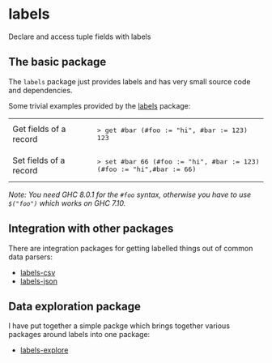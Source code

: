 # labels

Declare and access tuple fields with labels

## The basic package

The `labels` package just provides labels and has very small source
code and dependencies.

Some trivial examples provided by the
[labels](https://github.com/chrisdone/labels/tree/master/labels) package:

<table>
<tr><td>Get fields of a record</td><td><pre lang="haskell">
> get #bar (#foo := "hi", #bar := 123)
123
</pre></td></tr>
<tr><td>Set fields of a record</td><td><pre lang="haskell">
> set #bar 66 (#foo := "hi", #bar := 123)
(#foo := "hi",#bar := 66)
</pre></td></tr>
</table>

*Note: You need GHC 8.0.1 for the `#foo` syntax, otherwise you have to
 use `$("foo")` which works on GHC 7.10.*

## Integration with other packages

There are integration packages for getting labelled things out of
common data parsers:

* [labels-csv](https://github.com/chrisdone/labels/tree/master/labels-csv)
* [labels-json](https://github.com/chrisdone/labels/tree/master/labels-json)

## Data exploration package

I have put together a simple packge which brings together various
packages around labels into one package:

* [labels-explore](https://github.com/chrisdone/labels/tree/master/labels-explore)
